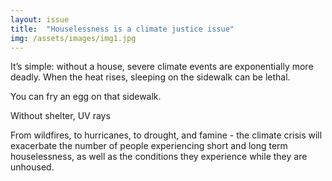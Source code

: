 ```yaml
---
layout: issue
title:  "Houselessness is a climate justice issue"
img: /assets/images/img1.jpg
---
```

It’s simple: without a house, severe climate events are exponentially more deadly.
When the heat rises, sleeping on the sidewalk can be lethal.

You can fry an egg on that sidewalk.

Without shelter, UV rays

From wildfires, to hurricanes, to drought, and famine - the climate crisis will exacerbate the number of people experiencing short and long term houselessness, as well as the conditions they experience while they are unhoused.
